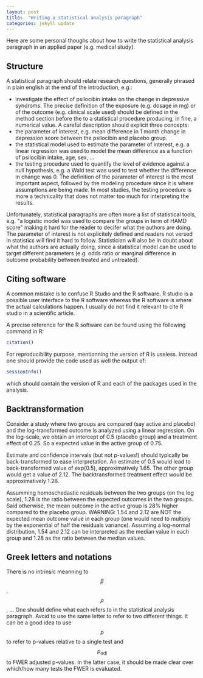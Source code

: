 ```yaml
---
layout: post
title:  "Writing a statistical analysis paragraph"
categories: jekyll update
---
```


Here are some personal thoughs about how to write the statistical
analysis paragraph in an applied paper (e.g. medical study).

## Structure

A statistical paragraph should relate research questions,
generally phrased in plain english at the end of the introduction, e.g.:
- investigate the effect of psilocibin intake on the change in depressive syndroms. The precise definition of the exposure (e.g. dosage in mg) or of the outcome (e.g. clinical scale used) should be defined in the method section before the
to a statistical procedure producing, in fine, a numerical value. A careful description should explicit three concepts:
- the parameter of interest, e.g. mean difference in 1 month change in depression score between the psilocibin and placebo group.
- the statistical model used to estimate the parameter of interest, e.g. a linear regression was used to model the mean difference as a function of psilocibin intake, age, sex, ...
- the testing procedure used to quantify the level of evidence against a null hypothesis, e.g. a Wald test was used to test whether the difference in change was 0.
The definition of the parameter of interest is the most important aspect, followed by the modeling procedure since it is where assumptions are being made. In most studies, the testing procedure is more a technicality that does not matter too much for interpreting the results. 

Unfortunately, statistical paragraphs are often more a list of statistical tools, e.g. "a logistic model was used to compare the groups in term of HAMD score" making it hard for the reader to decifer what the authors are doing. The parameter of interest is not explicitely defined and readers not versed in statistics will find it hard to follow. Statistician will also be in doubt about what the authors are actually doing, since a statistical model can be used to target different parameters (e.g. odds ratio or marginal difference in outcome probability between treated and untreated).

## Citing software

A common mistake is to confuse R Studio and the R software. R studio
is a possible user interface to the R software whereas the R software
is where the actual calculations happen. I usually do not find it
relevant to cite R studio in a scientific article.

A precise reference for the R software can be found using the following command in R:
```r
citation()
```
For reproducibility purpose, mentionning the version of R is
useless. Instead one should provide the code used as well the output of:
```r
sessionInfo()
```
which should contain the version of R and each of the packages used in the analysis.

## Backtransformation

Consider a study where two groups are compared (say active and
placebo) and the log-transformed outcome is analyzed using a linear
regression. On the log-scale, we obtain an intercept of 0.5 (placebo
group) and a treatment effect of 0.25. So a expected value in the
active group of 0.75.

Estimate and confidence intervals (but not p-values!) should typically
be back-transformed to ease interpretation. An estimate of 0.5 would
lead to back-transformed value of exp(0.5), approximatively 1.65. The
other group would get a value of 2.12. The backtransformed treatment
effect would be approximatively 1.28.

Assumming homoschedastic residuals between the two groups (on the log
scale), 1.28 is the ratio between the expected outcomes in the two
groups. Said otherwise, the mean outcome in the active group is 28%
higher compared to the placebo group. WARNING: 1.54 and 2.12 are NOT
the expected mean outcome value in each group (one would need to
multiply by the exponential of half the residuals variance). Assuming
a log-normal distribution, 1.54 and 2.12 can be interpreted as the
median value in each group and 1.28 as the ratio between the median
values.

## Greek letters and notations

There is no intrinsic meanning to $$ \beta $$, $$ \rho $$, ... One
should define what each refers to in the statistical analysis
paragraph. Avoid to use the same letter to refer to two different
things. It can be a good idea to use $$ p $$ to refer to p-values
relative to a single test and $$ p_{adj} $$ to FWER adjusted
p-values. In the latter case, it should be made clear over which/how
many tests the FWER is evaluated.
